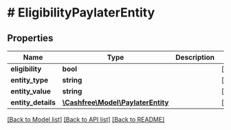# # EligibilityPaylaterEntity

## Properties

Name | Type | Description | Notes
------------ | ------------- | ------------- | -------------
**eligibility** | **bool** |  | [optional]
**entity_type** | **string** |  | [optional]
**entity_value** | **string** |  | [optional]
**entity_details** | [**\Cashfree\Model\PaylaterEntity**](PaylaterEntity.md) |  | [optional]

[[Back to Model list]](../../README.md#models) [[Back to API list]](../../README.md#endpoints) [[Back to README]](../../README.md)
